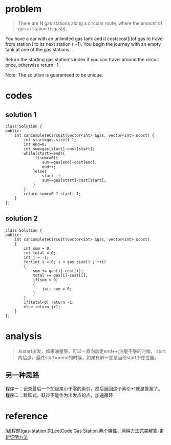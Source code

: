 # problem
>There are N gas stations along a circular route, where the amount of gas at station i isgas[i].

You have a car with an unlimited gas tank and it costscost[i]of gas to travel from station i to its next station (i+1). You begin the journey with an empty tank at one of the gas stations.

Return the starting gas station's index if you can travel around the circuit once, otherwise return -1.

Note: 
The solution is guaranteed to be unique.

# codes

## solution 1
```
class Solution {
public:
    int canCompleteCircuit(vector<int> &gas, vector<int> &cost) {
        int start=gas.size()-1;
        int end=0;
        int sum=gas[start]-cost[start];
        while(start>=end){
            if(sum>=0){
                sum+=gas[end]-cost[end];
                end++;                
            }else{
                start--;
                sum+=gas[start]-cost[start];   
            }
        }
        return sum>=0 ? start:-1;
    }
};

```

## solution 2
```
class Solution {  
public:  
    int canCompleteCircuit(vector<int> &gas, vector<int> &cost)   
    {  
        int sum = 0;  
        int total = 0;  
        int j = -1;  
        for(int i = 0; i < gas.size() ; ++i)  
        {  
            sum += gas[i]-cost[i];  
            total += gas[i]-cost[i];  
            if(sum < 0)  
            {  
                j=i; sum = 0;   
            }  
        }  
        if(total<0) return -1;  
        else return j+1;  
    }  
};
```

# analysis
>从start出发，如果油量够，可以一直向后走end++;油量不够的时候，
start向后退，最终start==end的时候，如果有解一定是当前start所在位置。

## 另一种思路
程序一：记录最后一个加起来小于零的索引，然后返回这个索引+1就是答案了。
程序二：跳跃式，跃过不能作为出发点的点，加速循环

# reference
[[编程题]gas-station][1]
[原LeetCode Gas Station 两个特性，两种方法完美解答-更新证明方法][2]

[1]: https://www.nowcoder.com/questionTerminal/3b1abd8ba2e54452b6e18b31780b3635
[2]: https://blog.csdn.net/kenden23/article/details/14106137
